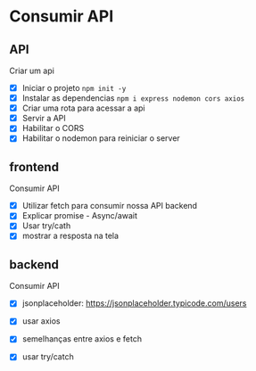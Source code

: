 # Consumir API

## API

Criar um api 
- [x] Iniciar o projeto `npm init -y` 
- [x] Instalar as dependencias `npm i express nodemon cors axios`
- [x] Criar uma rota para acessar a api
- [x] Servir a API
- [x] Habilitar o CORS
- [x] Habilitar o nodemon para reiniciar o server

## frontend
Consumir API
- [x] Utilizar fetch para consumir nossa API backend
- [x] Explicar promise - Async/await
- [x] Usar try/cath
- [x] mostrar a resposta na tela

## backend
Consumir API
- [x] jsonplaceholder: https://jsonplaceholder.typicode.com/users
- [x] usar axios
- [x] semelhanças entre axios e fetch
- [x] usar try/catch


